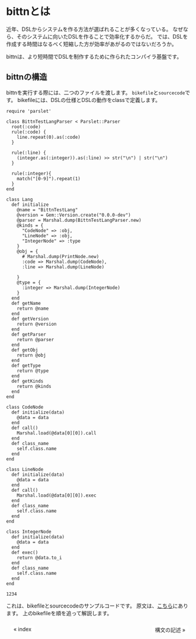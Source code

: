 # bittnとは
近年、DSLからシステムを作る方法が選ばれることが多くなっている。
なぜなら、そのシステムに向いたDSLを作ることで効率化するからだ。
では、DSLを作成する時間はなるべく短縮した方が効率があがるのではないだろうか。

bittnは、より短時間でDSLを制作するために作られたコンパイラ基盤です。

## bittnの構造
bittnを実行する際には、二つのファイルを渡します。
`bikefile`と`sourcecode`です。
bikefileには、DSLの仕様とDSLの動作をclassで定義します。
```bikefile
require 'parslet'

class BittnTestLangParser < Parslet::Parser
  root(:code)
  rule(:code) {
    line.repeat(0).as(:code)
  }

  rule(:line) {
    (integer.as(:integer)).as(:line) >> str("\n") | str("\n")
  }

  rule(:integer){
    match("[0-9]").repeat(1)
  }
end

class Lang
  def initialize
    @name = "BittnTestLang"
    @version = Gem::Version.create("0.0.0-dev")
    @parser = Marshal.dump(BittnTestLangParser.new)
    @kinds = {
      "CodeNode" => :obj,
      "LineNode" => :obj,
      "IntegerNode" => :type
    }
    @obj = {
      # Marshal.dump(PrintNode.new)
      :code => Marshal.dump(CodeNode),
      :line => Marshal.dump(LineNode)

    }
    @type = {
      :integer => Marshal.dump(IntegerNode)
    }
  end
  def getName
    return @name
  end
  def getVersion
    return @version
  end
  def getParser
    return @parser
  end
  def getObj
    return @obj
  end
  def getType
    return @type
  end
  def getKinds
    return @kinds
  end
end

class CodeNode
  def initialize(data)
    @data = data
  end
  def call()
    Marshal.load(@data[0][0]).call
  end
  def class_name
    self.class.name
  end
end

class LineNode
  def initialize(data)
    @data = data
  end
  def call()
    Marshal.load(@data[0][0]).exec
  end
  def class_name
    self.class.name
  end
end

class IntegerNode
  def initialize(data)
    @data = data
  end
  def exec()
    return @data.to_i
  end
  def class_name
    self.class.name
  end
end
```
```sourcecode
1234

```
これは、bikefileとsourcecodeのサンプルコードです。
原文は、[こちら](https://github.com/pinenut-programming-language/bittn/tree/master/example/example1#example1)にあります。
上のbikefileを順を追って解説します。
<style>
ul.pageNav01 {
	margin: 0 0 10px;
	padding: 10px 10px 0px;
	text-align: center;
}

ul.pageNav01 li.mae {
	display: inline;
	margin: 0 2px;
	float: left;
	padding: 0;
}

ul.pageNav01 li.tugi {
	display: inline;
	margin: 0 2px;
	float: right;
	padding: 0;
}

ul.pageNav01 li span,
ul.pageNav01 li a {
	display: inline-block;
	margin-bottom: 5px;
	padding: 1px 8px;
	background: #fff;
	text-decoration: none;
	vertical-align: middle;
}

ul.pageNav01 li a:hover {
	background: #eeeff7;
	border-color: #00f;
}
</style>

<ul class="pageNav01">
<li class="mae"><a href="/">&laquo; index</a></li>
<li class="tugi"><a href="2">構文の記述 &raquo;</a></li>
</ul>
